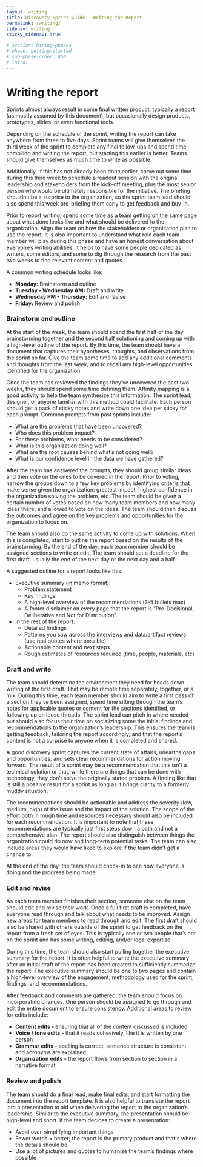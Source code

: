 ```yaml
---
layout: writing
title: Discovery Sprint Guide - Writing the Report
permalink: /writing/
sidenav: writing
sticky_sidenav: true

# section: hiring-phases
# phase: getting-started
# sub-phase-order: 050
# intro: 
---
```


# Writing the report
Sprints almost always result in some final written product, typically a report (as mostly assumed by this document), but occasionally design products, prototypes, slides, or even functional tools. 

Depending on the schedule of the sprint, writing the report can take anywhere from three to five days. Sprint teams will give themselves the third week of the sprint to complete any final follow-ups and spend time compiling and writing the report, but starting this earlier is better. Teams should give themselves as much time to write as possible. 

Additionally, if this has not already been done earlier, carve out some time during this third week to schedule a readout session with the original leadership and stakeholders from the kick-off meeting, plus the most senior person who would be ultimately responsible for the initiative. The briefing shouldn’t be a surprise to the organization, so the sprint team lead should also spend this week pre-briefing them early to get feedback and buy-in.

Prior to report writing, spend some time as a team getting on the same page about what done looks like and what should be delivered to the organization. Align the team on how the stakeholders or organization plan to use the report. It is also important to understand what role each team member will play during this phase and have an honest conversation about everyone’s writing abilities. It helps to have some people dedicated as writers, some editors, and some to dig through the research from the past two weeks to find relevant content and quotes.

A common writing schedule looks like:
* **Monday:** Brainstorm and outline
* **Tuesday - Wednesday AM:** Draft and write
* **Wednesday PM - Thursday:** Edit and revise
* **Friday:** Review and polish

### Brainstorm and outline
At the start of the week, the team should spend the first half of the day brainstorming together and the second half solutioning and coming up with a high-level outline of the report. By this time, the team should have a document that captures their hypotheses, thoughts, and observations from the sprint so far. Give the team some time to add any additional comments and thoughts from the last week, and to recall any high-level opportunities identified for the organization. 

Once the team has reviewed the findings they’ve uncovered the past two weeks, they should spend some time defining them. Affinity mapping is a good activity to help the team synthesize this information. The sprint lead, designer, or anyone familiar with this method could facilitate. Each person should get a pack of sticky notes and write down one idea per sticky for each prompt. Common prompts from past sprints include:
* What are the problems that have been uncovered?
* Who does this problem impact?
* For these problems, what needs to be considered?
* What is this organization doing well?
* What are the root causes behind what’s not going well?
* What is our confidence level in the data we have gathered?

After the team has answered the prompts, they should group similar ideas and then vote on the ones to be covered in the report. Prior to voting, narrow the groups down to a few key problems by identifying criteria that make sense given the organization: greatest impact, highest confidence in the organization solving the problem, etc. The team should be given a certain number of votes based on how many team members and how many ideas there, and allowed to vote on the ideas. The team should then discuss the outcomes and agree on the key problems and opportunities for the organization to focus on.

The team should also do the same activity to come up with solutions. When this is completed, start to outline the report based on the results of the brainstorming. By the end of the day, each team member should be assigned sections to write or edit. The team should set a deadline for the first draft, usually the end of the next day or the next day and a half.

A suggested outline for a report looks like this:
* Executive summary (in memo format):
  * Problem statement
  * Key findings
  * A high-level overview of the recommendations (3-5 bullets max)
  * A footer disclaimer on every page that the report is “Pre-Decisional, Deliberative and Not for Distribution”
* In the rest of the report:
  * Detailed findings
  * Patterns you saw across the interviews and data/artifact reviews (use real quotes where possible)
  * Actionable content and next steps
  * Rough estimates of resources required (time, people, materials, etc)

### Draft and write
The team should determine the environment they need for heads down writing of the first draft. That may be remote time separately, together, or a mix. During this time, each team member should aim to write a first pass of a section they’ve been assigned, spend time sifting through the team’s notes for applicable quotes or content for the sections identified, or following up on loose threads. The sprint lead can pitch in where needed but should also focus their time on socializing some the initial findings and recommendations to the organization’s leadership. This ensures the team is getting feedback, tailoring the report accordingly, and that the report’s content is not a surprise to anyone when it is completed and shared.

A good discovery sprint captures the current state of affairs, unearths gaps and opportunities, and sets clear recommendations for action moving forward. The result of a sprint may be a recommendation that this isn’t a technical solution or that, while there are things that can be done with technology, they don’t solve the originally stated problem. A finding like that is still a positive result for a sprint as long as it brings clarity to a formerly muddy situation.
 
The recommendations should be actionable and address the severity (low, medium, high) of the issue and the impact of the solution. The scope of the effort both in rough time and resources necessary should also be included for each recommendation. It is important to note that these recommendations are typically just first steps down a path and not a comprehensive plan. The report should also distinguish between things the organization could do now and long-term potential tasks. The team can also include areas they would have liked to explore if the team didn’t get a chance to. 

At the end of the day, the team should check-in to see how everyone is doing and the progress being made.

### Edit and revise
As each team member finishes their section, someone else on the team should edit and revise their work. Once a full first draft is completed, have everyone read through and talk about what needs to be improved. Assign new areas for team members to read through and edit. The first draft should also be shared with others outside of the sprint to get feedback on the report from a fresh set of eyes. This is typically one or two people that’s not on the sprint and has some writing, editing, and/or legal expertise.

During this time, the team should also start pulling together the executive summary for the report. It is often helpful to write the executive summary after an initial draft of the report has been created to sufficiently summarize the report. The executive summary should be one to two pages and contain a high-level overview of the engagement, methodology used for the sprint, findings, and recommendations.

After feedback and comments are gathered, the team should focus on incorporating changes. One person should be assigned to go through and edit the entire document to ensure consistency. Additional areas to review for edits include:
* **Content edits -** ensuring that all of the content discussed is included
* **Voice / tone edits -** that it reads cohesively, like it is written by one person
* **Grammar edits -** spelling is correct, sentence structure is consistent, and acronyms are explained
* **Organization edits -** the report flows from section to section in a narrative format

### Review and polish
The team should do a final read, make final edits, and start formatting the document into the report template. It is also helpful to translate the report into a presentation to aid when delivering the report to the organization’s leadership. Similar to the executive summary, the presentation should be high-level and short. If the team decides to create a presentation:
* Avoid over-simplifying important things
* Fewer words = better; the report is the primary product and that's where the details should be.
* Use a lot of pictures and quotes to humanize the team’s findings where possible